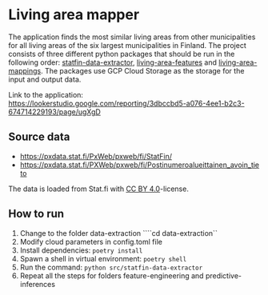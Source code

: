 # Living area mapper
The application finds the most similar living areas from other municipalities for all living areas of the six largest municipalities in Finland. The project consists of three different python packages that should be run in the following order: [statfin-data-extractor](./data-extraction/src/statfin-data-extractor/), [living-area-features](./feature-engineering/src/living-area-features/) and [living-area-mappings](./predictive-inferences/src/living-area-mappings/). The packages use GCP Cloud Storage as the storage for the input and output data.

Link to the application: https://lookerstudio.google.com/reporting/3dbccbd5-a076-4ee1-b2c3-674714229193/page/ugXgD

## Source data
- https://pxdata.stat.fi/PxWeb/pxweb/fi/StatFin/
- https://pxdata.stat.fi/PXWeb/pxweb/fi/Postinumeroalueittainen_avoin_tieto

The data is loaded from Stat.fi with [CC BY 4.0](https://creativecommons.org/licenses/by/4.0/deed.fi)-license.

## How to run
1. Change to the folder data-extraction ````cd data-extraction``
2. Modify cloud parameters in config.toml file
3. Install dependencies: ```poetry install```
4. Spawn a shell in virtual environment: ```poetry shell```
5. Run the command: ```python src/statfin-data-extractor```
6. Repeat all the steps for folders feature-engineering and predictive-inferences